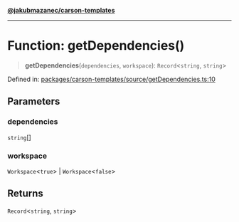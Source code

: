 [**@jakubmazanec/carson-templates**](../README.md)

---

# Function: getDependencies()

> **getDependencies**(`dependencies`, `workspace`): `Record`\<`string`, `string`\>

Defined in:
[packages/carson-templates/source/getDependencies.ts:10](https://github.com/jakubmazanec/tools/blob/d956cf350ae3e6bad1df754a19dfbabb088c1451/packages/carson-templates/source/getDependencies.ts#L10)

## Parameters

### dependencies

`string`[]

### workspace

`Workspace`\<`true`\> | `Workspace`\<`false`\>

## Returns

`Record`\<`string`, `string`\>
